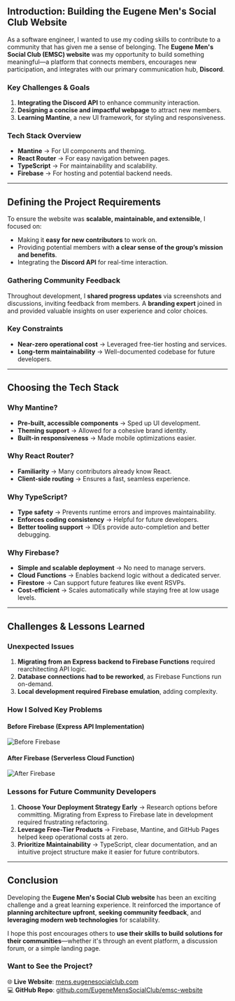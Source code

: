 ## Introduction: Building the Eugene Men's Social Club Website

As a software engineer, I wanted to use my coding skills to contribute to a community that has given me a sense of belonging. The **Eugene Men's Social Club (EMSC) website** was my opportunity to build something meaningful—a platform that connects members, encourages new participation, and integrates with our primary communication hub, **Discord**.

### **Key Challenges & Goals**

1. **Integrating the Discord API** to enhance community interaction.
2. **Designing a concise and impactful webpage** to attract new members.
3. **Learning Mantine**, a new UI framework, for styling and responsiveness.

### **Tech Stack Overview**

- **Mantine** → For UI components and theming.
- **React Router** → For easy navigation between pages.
- **TypeScript** → For maintainability and scalability.
- **Firebase** → For hosting and potential backend needs.

---

## **Defining the Project Requirements**

To ensure the website was **scalable, maintainable, and extensible**, I focused on:

- Making it **easy for new contributors** to work on.
- Providing potential members with **a clear sense of the group’s mission and benefits**.
- Integrating the **Discord API** for real-time interaction.

### **Gathering Community Feedback**

Throughout development, I **shared progress updates** via screenshots and discussions, inviting feedback from members. A **branding expert** joined in and provided valuable insights on user experience and color choices.

### **Key Constraints**

- **Near-zero operational cost** → Leveraged free-tier hosting and services.
- **Long-term maintainability** → Well-documented codebase for future developers.

---

## **Choosing the Tech Stack**

### **Why Mantine?**

- **Pre-built, accessible components** → Sped up UI development.
- **Theming support** → Allowed for a cohesive brand identity.
- **Built-in responsiveness** → Made mobile optimizations easier.

### **Why React Router?**

- **Familiarity** → Many contributors already know React.
- **Client-side routing** → Ensures a fast, seamless experience.

### **Why TypeScript?**

- **Type safety** → Prevents runtime errors and improves maintainability.
- **Enforces coding consistency** → Helpful for future developers.
- **Better tooling support** → IDEs provide auto-completion and better debugging.

### **Why Firebase?**

- **Simple and scalable deployment** → No need to manage servers.
- **Cloud Functions** → Enables backend logic without a dedicated server.
- **Firestore** → Can support future features like event RSVPs.
- **Cost-efficient** → Scales automatically while staying free at low usage levels.

---

## **Challenges & Lessons Learned**

### **Unexpected Issues**

1. **Migrating from an Express backend to Firebase Functions** required rearchitecting API logic.
2. **Database connections had to be reworked**, as Firebase Functions run on-demand.
3. **Local development required Firebase emulation**, adding complexity.

### **How I Solved Key Problems**

#### **Before Firebase (Express API Implementation)**

![Before Firebase](https://i.imgur.com/Mj0FDs2.png)

#### After Firebase (Serverless Cloud Function)

![After Firebase](https://i.imgur.com/nVHCGKN.png)

### **Lessons for Future Community Developers**

1. **Choose Your Deployment Strategy Early** → Research options before committing. Migrating from Express to Firebase late in development required frustrating refactoring.
2. **Leverage Free-Tier Products** → Firebase, Mantine, and GitHub Pages helped keep operational costs at zero.
3. **Prioritize Maintainability** → TypeScript, clear documentation, and an intuitive project structure make it easier for future contributors.

---

## **Conclusion**

Developing the **Eugene Men's Social Club website** has been an exciting challenge and a great learning experience. It reinforced the importance of **planning architecture upfront**, **seeking community feedback**, and **leveraging modern web technologies** for scalability.

I hope this post encourages others to **use their skills to build solutions for their communities**—whether it's through an event platform, a discussion forum, or a simple landing page.

### **Want to See the Project?**

🌐 **Live Website**: [mens.eugenesocialclub.com](https://mens.eugenesocialclub.com/)  
💻 **GitHub Repo**: [github.com/EugeneMensSocialClub/emsc-website](https://github.com/EugeneMensSocialClub/emsc-website)
